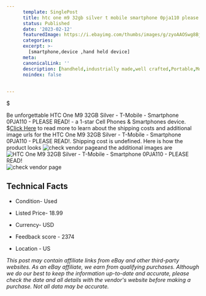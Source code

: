 ```yaml
---
      template: SinglePost
      title: htc one m9 32gb silver t mobile smartphone 0pja110 please read 
      status: Published
      date: '2023-02-12'
      featuredImage: https://i.ebayimg.com/thumbs/images/g/zyoAAOSwg8Bj4BE7/s-l225.jpg
      categories: 
      excerpt: >-
        [smartphone,device ,hand held device]
      meta:
      canonicalLink: ''
      description: [handheld,industrially made,well crafted,Portable,Mobile,Compact,Convenient,Lightweight,Maneuverable,Man-portable,Miniature,Carriable,Hand-held,Light,Holdable,Transportable,Mobile device,Pocket-sized,On-the-go,Wireless,Cordless,Compact size,Convenient size, smartphone,device ,hand held device]
      noindex: false
      
        
---
```

$

Be unforgettable HTC One M9 32GB Silver - T-Mobile - Smartphone 0PJA110 - PLEASE READ! - a 1-star Cell Phones & Smartphones device.
$[Click Here](https://www.ebay.com/itm/165924380463?hash=item26a1dd1f2f%3Ag%3AzyoAAOSwg8Bj4BE7&mkevt=1&mkcid=1&mkrid=711-53200-19255-0&campid=%253CePNCampaignId%253E&customid=%253CreferenceId%253E&toolid=10049) to read more to learn about the shipping costs and additional image urls for the HTC One M9 32GB Silver - T-Mobile - Smartphone 0PJA110 - PLEASE READ!. Shipping cost is undefined. Here is how the product looks ![check vendor page](https://i.ebayimg.com/thumbs/images/g/zyoAAOSwg8Bj4BE7/s-l225.jpg)and the additional images are![HTC One M9 32GB Silver - T-Mobile - Smartphone 0PJA110 - PLEASE READ!](https://i.ebayimg.com/images/g/zyoAAOSwg8Bj4BE7/s-l1600.jpg)![check vendor page](https://origin-galleryplus.ebayimg.com/ws/web/165924380463_2_0_1/225x225.jpg,https://origin-galleryplus.ebayimg.com/ws/web/165924380463_3_0_1/225x225.jpg,https://origin-galleryplus.ebayimg.com/ws/web/165924380463_4_0_1/225x225.jpg,https://origin-galleryplus.ebayimg.com/ws/web/165924380463_5_0_1/225x225.jpg,https://origin-galleryplus.ebayimg.com/ws/web/165924380463_6_0_1/225x225.jpg)



 ## Technical Facts 



     
      

 - Condition- Used 


      

 - Listed Price- 18.99 


      

 - Currency- USD 


      

 - Feedback score - 2374 


      

 - Location - US 


      
      

 *_This post may contain affiliate links from eBay and other third-party websites. As an eBay affiliate, we earn from qualifying purchases. Although we do our best to keep the information up-to-date and accurate, please check the date and all details with the vendor's website before making a purchase. Not all data may be accurate._*






